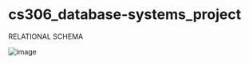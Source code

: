 # cs306_database-systems_project

RELATIONAL SCHEMA

![image](https://user-images.githubusercontent.com/80484731/156330878-49e29448-8eb6-48b5-87a0-4bb1e63f010c.png)
